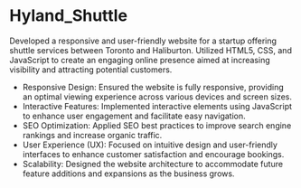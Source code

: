 # Hyland_Shuttle

Developed a responsive and user-friendly website for a startup offering shuttle services between Toronto and Haliburton. Utilized HTML5, CSS, and JavaScript to create an engaging online presence aimed at increasing visibility and attracting potential customers.

- Responsive Design: Ensured the website is fully responsive, providing an optimal viewing experience across various devices and screen sizes.
- Interactive Features: Implemented interactive elements using JavaScript to enhance user engagement and facilitate easy navigation.
- SEO Optimization: Applied SEO best practices to improve search engine rankings and increase organic traffic.
- User Experience (UX): Focused on intuitive design and user-friendly interfaces to enhance customer satisfaction and encourage bookings.
- Scalability: Designed the website architecture to accommodate future feature additions and expansions as the business grows.
